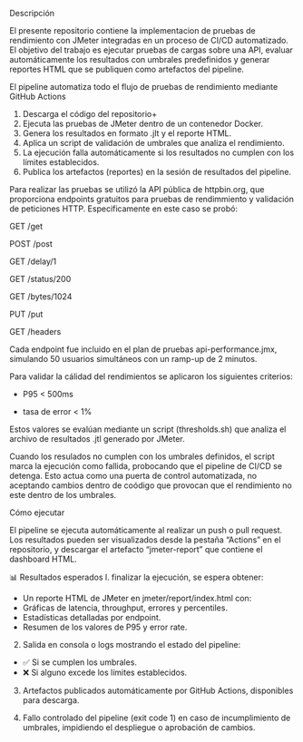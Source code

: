 Descripción

El presente repositorio contiene la implementacion de pruebas de rendimiento con JMeter integradas en un proceso de CI/CD automatizado. El objetivo del trabajo es ejecutar pruebas de cargas sobre una API, evaluar automáticamente los resultados con umbrales predefinidos y generar reportes HTML que se publiquen como artefactos del pipeline. 

El pipeline automatiza todo el flujo de pruebas de rendimiento mediante GitHub Actions 
1. Descarga el código del repositorio+
2. Ejecuta las pruebas de JMeter dentro de un contenedor Docker.
3. Genera los resultados en formato .jlt y el reporte HTML.
4. Aplica un script de validación de umbrales que analiza el rendimiento.
5. La ejecución falla automáticamente si los resultados no cumplen con los límites establecidos.
6. Publica los artefactos (reportes) en la sesión de resultados del pipeline.  

Para realizar las pruebas se utilizó la API pública de httpbin.org, que proporciona endpoints gratuitos para pruebas de rendimmiento y validación de peticiones HTTP.
Especificamente en este caso se probó:

GET /get

POST /post

GET /delay/1

GET /status/200

GET /bytes/1024

PUT /put

GET /headers

Cada endpoint fue incluido en el plan de pruebas api-performance.jmx, simulando 50 usuarios simultáneos con un ramp-up de 2 minutos.

Para validar la cálidad del rendimientos se aplicaron los siguientes criterios: 

- P95 < 500ms 

- tasa de error < 1%

Estos valores se evalúan mediante un script (thresholds.sh) que analiza el archivo de resultados .jtl generado por JMeter. 

Cuando los resulados no cumplen con los umbrales definidos, el script marca la ejecución como fallida, probocando que el pipeline de CI/CD se detenga.
Esto actua como una puerta de control automatizada, no aceptando cambios dentro de coódigo que provocan que el rendimiento no este dentro de los umbrales.

Cómo ejecutar

El pipeline se ejecuta automáticamente al realizar un push o pull request.
Los resultados pueden ser visualizados desde la pestaña “Actions” en el repositorio, y descargar el artefacto “jmeter-report” que contiene el dashboard HTML.

📊 Resultados esperados
l. finalizar la ejecución, se espera obtener:
- Un reporte HTML de JMeter en jmeter/report/index.html con:
- Gráficas de latencia, throughput, errores y percentiles.
- Estadísticas detalladas por endpoint.
- Resumen de los valores de P95 y error rate.

2. Salida en consola o logs mostrando el estado del pipeline:
- ✅ Si se cumplen los umbrales.
- ❌ Si alguno excede los límites establecidos.

3. Artefactos publicados automáticamente por GitHub Actions, disponibles para descarga.

4. Fallo controlado del pipeline (exit code 1) en caso de incumplimiento de umbrales, impidiendo el despliegue o aprobación de cambios.




